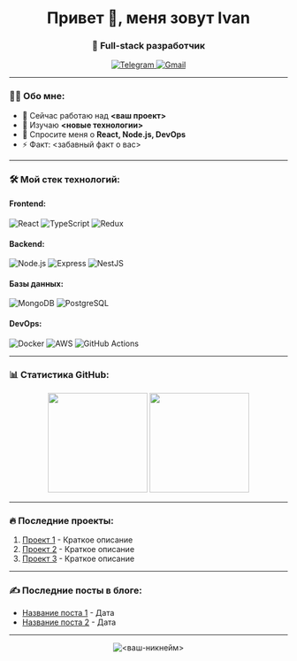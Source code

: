 <h1 align="center">Привет 👋, меня зовут Ivan</h1>
<h3 align="center">🚀 Full-stack разработчик </h3>

<p align="center">
  
  <a href="https://t.me/Districkov" target="_blank">
    <img src="https://img.shields.io/badge/Telegram-2CA5E0?style=for-the-badge&logo=telegram&logoColor=white" alt="Telegram">
  </a>
  <a href="mailto:ert34vh@gmail.com">
    <img src="https://img.shields.io/badge/Gmail-D14836?style=for-the-badge&logo=gmail&logoColor=white" alt="Gmail">
  </a>
</p>

---

### 👨‍💻 Обо мне:
- 🔭 Сейчас работаю над **<ваш проект>**
- 🌱 Изучаю **<новые технологии>**
- 💬 Спросите меня о **React, Node.js, DevOps**
- ⚡ Факт: <забавный факт о вас>

---

### 🛠 Мой стек технологий:
#### Frontend:
![React](https://img.shields.io/badge/React-20232A?style=for-the-badge&logo=react&logoColor=61DAFB)
![TypeScript](https://img.shields.io/badge/TypeScript-007ACC?style=for-the-badge&logo=typescript&logoColor=white)
![Redux](https://img.shields.io/badge/Redux-593D88?style=for-the-badge&logo=redux&logoColor=white)

#### Backend:
![Node.js](https://img.shields.io/badge/Node.js-43853D?style=for-the-badge&logo=node.js&logoColor=white)
![Express](https://img.shields.io/badge/Express.js-404D59?style=for-the-badge)
![NestJS](https://img.shields.io/badge/NestJS-E0234E?style=for-the-badge&logo=nestjs&logoColor=white)

#### Базы данных:
![MongoDB](https://img.shields.io/badge/MongoDB-4EA94B?style=for-the-badge&logo=mongodb&logoColor=white)
![PostgreSQL](https://img.shields.io/badge/PostgreSQL-316192?style=for-the-badge&logo=postgresql&logoColor=white)

#### DevOps:
![Docker](https://img.shields.io/badge/Docker-2496ED?style=for-the-badge&logo=docker&logoColor=white)
![AWS](https://img.shields.io/badge/AWS-232F3E?style=for-the-badge&logo=amazon-aws&logoColor=white)
![GitHub Actions](https://img.shields.io/badge/GitHub_Actions-2088FF?style=for-the-badge&logo=github-actions&logoColor=white)

---

### 📊 Статистика GitHub:
<div align="center">
  <img height="180em" src="https://github-readme-stats.vercel.app/api?username=<ваш-никнейм>&show_icons=true&theme=dracula&count_private=true" />
  <img height="180em" src="https://github-readme-stats.vercel.app/api/top-langs/?username=<ваш-никнейм>&layout=compact&theme=dracula" />
</div>

---

### 🔥 Последние проекты:
1. [Проект 1](https://github.com/<ваш-никнейм>/<репозиторий>) - Краткое описание
2. [Проект 2](https://github.com/<ваш-никнейм>/<репозиторий>) - Краткое описание
3. [Проект 3](https://github.com/<ваш-никнейм>/<репозиторий>) - Краткое описание

---

### ✍️ Последние посты в блоге:
<!-- Блог-посты (если есть) -->
- [Название поста 1](ссылка) - Дата
- [Название поста 2](ссылка) - Дата

---

<p align="center">
  <img src="https://komarev.com/ghpvc/?username=<ваш-никнейм>&label=Просмотры%20профиля&color=blueviolet&style=flat" alt="<ваш-никнейм>" />
</p>
